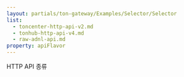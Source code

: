 ```yaml
---
layout: partials/ton-gateway/Examples/Selector/Selector
list:
  - toncenter-http-api-v2.md
  - tonhub-http-api-v4.md
  - raw-adnl-api.md
property: apiFlavor
---
```


HTTP API 종류
